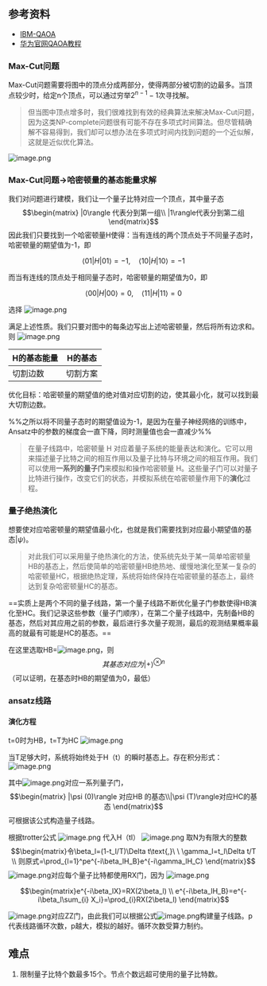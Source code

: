 ---
---

## 参考资料
+ [IBM-QAOA](https://learn.qiskit.org/course/ch-applications/solving-combinatorial-optimization-problems-using-qaoa)
+ [华为官网QAOA教程](https://www.mindspore.cn/mindquantum/docs/zh-CN/master/quantum_approximate_optimization_algorithm.html)



### Max-Cut问题

Max-Cut问题需要将图中的顶点分成两部分，使得两部分被切割的边最多。当顶点较少时，给定n个顶点，可以通过穷举$2^{n-1}-1$次寻找解。

>但当图中顶点增多时，我们很难找到有效的经典算法来解决Max-Cut问题，因为这类NP-complete问题很有可能不存在多项式时间算法。但尽管精确解不容易得到，我们却可以想办法在多项式时间内找到问题的一个近似解，这就是近似优化算法。

![image.png](https://cdn.jsdelivr.net/gh/Thomas333333/MyPostImage/Images/20230708170808.png)

### Max-Cut问题$\longrightarrow$哈密顿量的基态能量求解

我们对问题进行建模，我们让一个量子比特对应一个顶点，其中量子态
$$\begin{matrix}
 |0\rangle 代表分到第一组\\
|1\rangle代表分到第二组
\end{matrix}$$
因此我们只要找到一个哈密顿量H使得：当有连线的两个顶点处于不同量子态时，哈密顿量的期望值为-1，即

$$\langle01|H|01\rangle=-1,\quad\langle10|H|10\rangle=-1$$

而当有连线的顶点处于相同量子态时，哈密顿量的期望值为0，即

$$\langle00|H|00\rangle=0,\quad\langle11|H|11\rangle=0$$

选择
![image.png](https://cdn.jsdelivr.net/gh/Thomas333333/MyPostImage/Images/20230708191130.png)

满足上述性质。我们只要对图中的每条边写出上述哈密顿量，然后将所有边求和。则
![image.png](https://cdn.jsdelivr.net/gh/Thomas333333/MyPostImage/Images/20230708191202.png)


| H的基态能量 | H的基态  |
| ----------- | -------- |
| 切割边数    | 切割方案 | 


优化目标：哈密顿量的期望值的绝对值对应切割的边，使其最小化，就可以找到最大切割边数。

%%之所以将不同量子态时的期望值设为-1，是因为在量子神经网络的训练中，Ansatz中的参数的梯度会一直下降，同时测量值也会一直减少%%

> 在量子线路中，哈密顿量 H 对应着量子系统的能量表达和演化。它可以用来描述量子比特之间的相互作用以及量子比特与环境之间的相互作用。我们可以使用**一系列的量子门**来模拟和操作哈密顿量 H。这些量子门可以对量子比特进行操作，改变它们的状态，并模拟系统在哈密顿量作用下的**演化**过程。


### 量子绝热演化

想要使对应哈密顿量的期望值最小化，也就是我们需要找到对应最小期望值的基态$|\psi \rangle$。

>对此我们可以采用量子绝热演化的方法，使系统先处于某一简单哈密顿量HB的基态上，然后使简单的哈密顿量HB绝热地、缓慢地演化至某一复杂的哈密顿量HC，根据绝热定理，系统将始终保持在哈密顿量的基态上，最终达到复杂哈密顿量HC的基态。

==实质上是两个不同的量子线路，第一个量子线路不断优化量子门参数使得HB演化至HC。我们记录这些参数（量子门顺序），在第二个量子线路中，先制备HB的基态，然后对其应用之前的参数，最后进行多次量子观测，最后的观测结果概率最高的就最有可能是HC的基态。==

在这里选取HB=![image.png](https://cdn.jsdelivr.net/gh/Thomas333333/MyPostImage/Images/20230708190752.png)，则
$$其基态对应为|+\rangle ^{\otimes n}$$
（可以证明，在基态时HB的期望值为0，最低）

### ansatz线路
#### 演化方程
t=0时为HB，t=T为HC
![image.png](https://cdn.jsdelivr.net/gh/Thomas333333/MyPostImage/Images/20230708204249.png)

当T足够大时，系统将始终处于H（t）的瞬时基态上。存在积分形式：
![image.png](https://cdn.jsdelivr.net/gh/Thomas333333/MyPostImage/Images/20230708204523.png)

其中![image.png](https://cdn.jsdelivr.net/gh/Thomas333333/MyPostImage/Images/20230708204602.png)对应一系列量子门，
$$\begin{matrix}
 |\psi (0)\rangle 对应HB
的基态\\|\psi (T)\rangle对应HC的基态
\end{matrix}$$
可根据该公式构造量子线路。

根据trotter公式
![image.png](https://cdn.jsdelivr.net/gh/Thomas333333/MyPostImage/Images/20230708204739.png)
代入H（tl）
![image.png](https://cdn.jsdelivr.net/gh/Thomas333333/MyPostImage/Images/20230708204854.png)
取N为有限大的整数
$$\begin{matrix}令\beta_l=(1-t_l/T)\Delta t\text{,}\ \ \gamma_l=t_l\Delta t/T
 \\
则原式=\prod_{l=1}^pe^{-i\beta_lH_B}e^{-i\gamma_lH_C}
\end{matrix}$$
![image.png](https://cdn.jsdelivr.net/gh/Thomas333333/MyPostImage/Images/20230708205404.png)对应每个量子比特都使用RX门，因为
![image.png](https://cdn.jsdelivr.net/gh/Thomas333333/MyPostImage/Images/20230708212603.png)

$$\begin{matrix}e^{-i\beta_lX}=RX(2\beta_l)
 \\
e^{-i\beta_lH_B}=e^{-i\beta_l\sum_{i} X_i}=\prod_{i}RX(2\beta_l) 
\end{matrix}$$


![image.png](https://cdn.jsdelivr.net/gh/Thomas333333/MyPostImage/Images/20230708205507.png)对应ZZ门，由此我们可以根据公式![image.png](https://cdn.jsdelivr.net/gh/Thomas333333/MyPostImage/Images/20230708210909.png)构建量子线路。p代表线路循环次数，p越大，模拟的越好。循环次数受算力制约。





## 难点
1. 限制量子比特个数最多15个。节点个数远超可使用的量子比特数。
